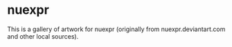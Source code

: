 # nuexpr

This is a gallery of artwork for nuexpr (originally from nuexpr.deviantart.com and other local sources).